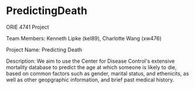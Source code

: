# PredictingDeath
ORIE 4741 Project

Team Members: Kenneth Lipke (kel89), Charlotte Wang (xw476)

Project Name: Predicting Death

Description: We aim to use the Center for Disease Control's extensive mortality database to predict the age at which someone is likely to die, based on common factors such as gender, marital status, and ethenicits, as well as other geopgraphic information, and brief past medical history.
